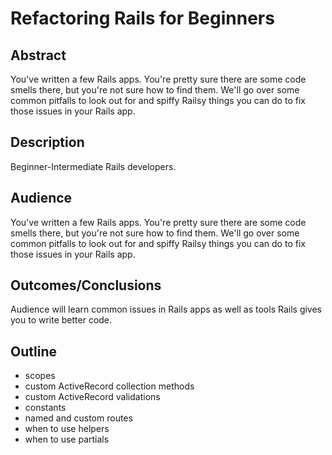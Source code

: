 # Refactoring Rails for Beginners

## Abstract
You've written a few Rails apps.  You're pretty sure there are
some code smells there, but you're not sure how to find them.  We'll go
over some common pitfalls to look out for and spiffy Railsy things you can do to
fix those issues in your Rails app.

## Description
Beginner-Intermediate Rails developers.

## Audience
You've written a few Rails apps.  You're pretty sure there are
some code smells there, but you're not sure how to find them.  We'll go
over some common pitfalls to look out for and spiffy Railsy things you can do to
fix those issues in your Rails app.

## Outcomes/Conclusions
Audience will learn common issues in Rails apps as well as tools Rails
gives you to write better code.

## Outline

- scopes
- custom ActiveRecord collection methods
- custom ActiveRecord validations
- constants
- named and custom routes
- when to use helpers
- when to use partials
